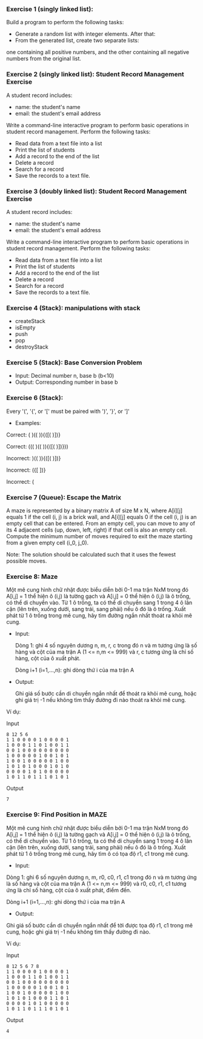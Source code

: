 ### Exercise 1 (singly linked list): 
Build a program to perform the following tasks:
- Generate a random list with integer elements. After that:
- From the generated list, create two separate lists:

one containing all positive numbers, and the other containing all negative numbers from the original list.

### Exercise 2 (singly linked list): Student Record Management Exercise
A student record includes:
  - name: the student's name
  - email: the student's email address

Write a command-line interactive program to perform basic operations in student record management.
Perform the following tasks:
  - Read data from a text file into a list
  - Print the list of students
  - Add a record to the end of the list
  - Delete a record
  - Search for a record
  - Save the records to a text file.

### Exercise 3 (doubly linked list): Student Record Management Exercise
A student record includes:
  - name: the student's name
  - email: the student's email address
  
Write a command-line interactive program to perform basic operations in student record management.
Perform the following tasks:
  - Read data from a text file into a list
  - Print the list of students
  - Add a record to the end of the list
  - Delete a record
  - Search for a record
  - Save the records to a text file.

### Exercise 4 (Stack): manipulations with stack
- createStack
- isEmpty
- push
- pop
- destroyStack        

### Exercise 5 (Stack): Base Conversion Problem
- Input:
    Decimal number n, base b (b<10)
- Output:
    Corresponding number in base b

### Exercise 6 (Stack):
Every '(', '{', or '[' must be paired with ')', '}', or ']'
- Examples:

Correct: ( )(( )){([( )])}

Correct: ((( )(( )){([( )])}))

Incorrect: )(( )){([( )])}

Incorrect: ({[ ])}

Incorrect: (

### Exercise 7 (Queue): Escape the Matrix
A maze is represented by a binary matrix A of size M x N, where A[i][j] equals 1 if the cell (i, j) is a brick wall, 
and A[i][j] equals 0 if the cell (i, j) is an empty cell that can be entered.
From an empty cell, you can move to any of its 4 adjacent cells (up, down, left, right) if that cell is also an empty cell.
Compute the minimum number of moves required to exit the maze starting from a given empty cell (i_0, j_0).

Note: The solution should be calculated such that it uses the fewest possible moves.

### Exercise 8: Maze
Một mê cung hình chữ nhật được biểu diễn bởi 0-1 ma trận NxM trong đó 
A[i,j] = 1 thể hiện ô (i,j) là tường gạch và A[i,j] = 0 thể hiện ô (i,j) là ô trống, có thể di chuyển vào. 
Từ 1 ô trống, ta có thể di chuyển sang 1 trong 4 ô lân cận 
(lên trên, xuống dưới, sang trái, sang phải) nếu ô đó là ô trống.
Xuất phát từ 1 ô trống trong mê cung, hãy tìm đường ngắn nhất thoát ra khỏi mê cung.
- Input:
 
    Dòng 1: ghi 4 số nguyên dương n, m, r, c trong đó 
            n và m tương ứng là số hàng và cột của ma trận A (1 <= n,m <= 999) 
            và r, c tương ứng là chỉ số hàng, cột của ô xuất phát.
  
    Dòng i+1 (i=1,...,n): ghi dòng thứ i của ma trận A
    
- Output:

    Ghi giá số bước cần di chuyển ngắn nhất để thoát ra khỏi mê cung, 
    hoặc ghi giá trị -1 nếu không tìm thấy đường đi nào thoát ra khỏi mê cung.

Ví dụ:
  
Input

    8 12 5 6
    1 1 0 0 0 0 1 0 0 0 0 1
    1 0 0 0 1 1 0 1 0 0 1 1
    0 0 1 0 0 0 0 0 0 0 0 0
    1 0 0 0 0 0 1 0 0 1 0 1
    1 0 0 1 0 0 0 0 0 1 0 0
    1 0 1 0 1 0 0 0 1 0 1 0
    0 0 0 0 1 0 1 0 0 0 0 0
    1 0 1 1 0 1 1 1 0 1 0 1

Output

    7    
### Exercise 9: Find Position in MAZE
Một mê cung hình chữ nhật được biểu diễn bởi 0-1 ma trận NxM trong đó 
A[i,j] = 1 thể hiện ô (i,j) là tường gạch và A[i,j] = 0 thể hiện ô (i,j) là ô trống, có thể di chuyển vào. 
Từ 1 ô trống, ta có thể di chuyển sang 1 trong 4 ô lân cận 
(lên trên, xuống dưới, sang trái, sang phải) nếu ô đó là ô trống.
Xuất phát từ 1 ô trống trong mê cung, hãy tìm ô có tọa độ r1, c1 trong mê cung.
- Input:

Dòng 1: ghi 6 số nguyên dương n, m, r0, c0, r1, c1 trong đó 
n và m tương ứng là số hàng và cột của ma trận A (1 <= n,m <= 999) 
và r0, c0, r1, c1 tương ứng là chỉ số hàng, cột của ô xuất phát, điểm đến.

Dòng i+1 (i=1,...,n): ghi dòng thứ i của ma trận A

- Output:

Ghi giá số bước cần di chuyển ngắn nhất để tời được tọa độ r1, c1 trong mê cung, 
hoặc ghi giá trị -1 nếu không tìm thấy đường đi nào.

Ví dụ:

Input

    8 12 5 6 7 8
    1 1 0 0 0 0 1 0 0 0 0 1
    1 0 0 0 1 1 0 1 0 0 1 1
    0 0 1 0 0 0 0 0 0 0 0 0
    1 0 0 0 0 0 1 0 0 1 0 1
    1 0 0 1 0 0 0 0 0 1 0 0
    1 0 1 0 1 0 0 0 1 1 0 1
    0 0 0 0 1 0 1 0 0 0 0 0
    1 0 1 1 0 1 1 1 0 1 0 1

Output

    4
